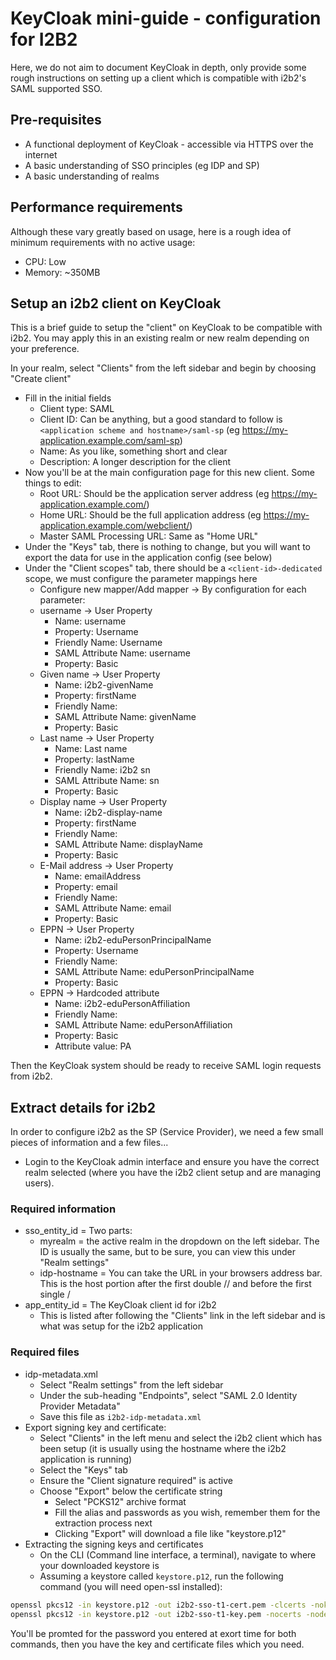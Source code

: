 # KeyCloak mini-guide - configuration for I2B2
Here, we do not aim to document KeyCloak in depth, only provide some rough instructions on setting up a client which is compatible with i2b2's SAML supported SSO.

## Pre-requisites
* A functional deployment of KeyCloak - accessible via HTTPS over the internet
* A basic understanding of SSO principles (eg IDP and SP)
* A basic understanding of realms

## Performance requirements
Although these vary greatly based on usage, here is a rough idea of minimum requirements with no active usage:
* CPU: Low
* Memory: ~350MB

## Setup an i2b2 client on KeyCloak
This is a brief guide to setup the "client" on KeyCloak to be compatible with i2b2. You may apply this in an existing realm or new realm depending on your preference.

In your realm, select "Clients" from the left sidebar and begin by choosing "Create client"
* Fill in the initial fields
    * Client type: SAML
    * Client ID: Can be anything, but a good standard to follow is `<application scheme and hostname>/saml-sp` (eg https://my-application.example.com/saml-sp)
    * Name: As you like, something short and clear
    * Description: A longer description for the client
* Now you'll be at the main configuration page for this new client. Some things to edit:
    * Root URL: Should be the application server address (eg https://my-application.example.com/)
    * Home URL: Should be the full application address (eg https://my-application.example.com/webclient/)
    * Master SAML Processing URL: Same as "Home URL"
* Under the "Keys" tab, there is nothing to change, but you will want to export the data for use in the application config (see below)
* Under the "Client scopes" tab, there should be a `<client-id>-dedicated` scope, we must configure the parameter mappings here
    * Configure new mapper/Add mapper -> By configuration for each parameter:
    * username -> User Property
        * Name: username
        * Property: Username
        * Friendly Name: Username
        * SAML Attribute Name: username
        * Property: Basic
    * Given name -> User Property
        * Name: i2b2-givenName
        * Property: firstName
        * Friendly Name: 
        * SAML Attribute Name: givenName
        * Property: Basic
    * Last name -> User Property
        * Name: Last name
        * Property: lastName
        * Friendly Name: i2b2 sn 
        * SAML Attribute Name: sn
        * Property: Basic
    * Display name -> User Property
        * Name: i2b2-display-name
        * Property: firstName
        * Friendly Name: 
        * SAML Attribute Name: displayName
        * Property: Basic
    * E-Mail address -> User Property
        * Name: emailAddress
        * Property: email
        * Friendly Name: 
        * SAML Attribute Name: email
        * Property: Basic
    * EPPN -> User Property
        * Name: i2b2-eduPersonPrincipalName
        * Property: Username
        * Friendly Name: 
        * SAML Attribute Name: eduPersonPrincipalName
        * Property: Basic
    * EPPN -> Hardcoded attribute
        * Name: i2b2-eduPersonAffiliation
        * Friendly Name: 
        * SAML Attribute Name: eduPersonAffiliation
        * Property: Basic
        * Attribute value: PA

Then the KeyCloak system should be ready to receive SAML login requests from i2b2.

## Extract details for i2b2
In order to configure i2b2 as the SP (Service Provider), we need a few small pieces of information and a few files...

* Login to the KeyCloak admin interface and ensure you have the correct realm selected (where you have the i2b2 client setup and are managing users).

### Required information
* sso_entity_id = Two parts:
    * myrealm = the active realm in the dropdown on the left sidebar. The ID is usually the same, but to be sure, you can view this under "Realm settings"
    * idp-hostname = You can take the URL in your browsers address bar. This is the host portion after the first double // and before the first single /
* app_entity_id = The KeyCloak client id for i2b2
    * This is listed after following the "Clients" link in the left sidebar and is what was setup for the i2b2 application

### Required files
* idp-metadata.xml
    * Select "Realm settings" from the left sidebar
    * Under the sub-heading "Endpoints", select "SAML 2.0 Identity Provider Metadata"
    * Save this file as `i2b2-idp-metadata.xml`
* Export signing key and certificate:
    * Select "Clients" in the left menu and select the i2b2 client which has been setup (it is usually using the hostname where the i2b2 application is running)
    * Select the "Keys" tab
    * Ensure the "Client signature required" is active
    * Choose "Export" below the certificate string
        * Select "PCKS12" archive format
        * Fill the alias and passwords as you wish, remember them for the extraction process next
        * Clicking "Export" will download a file like "keystore.p12"
* Extracting the signing keys and certificates
    * On the CLI (Command line interface, a terminal), navigate to where your downloaded keystore is
    * Assuming a keystore called `keystore.p12`, run the following command (you will need open-ssl installed):
```sh
openssl pkcs12 -in keystore.p12 -out i2b2-sso-t1-cert.pem -clcerts -nokeys
openssl pkcs12 -in keystore.p12 -out i2b2-sso-t1-key.pem -nocerts -nodes
```
You'll be promted for the password you entered at exort time for both commands, then you have the key and certificate files which you need.
